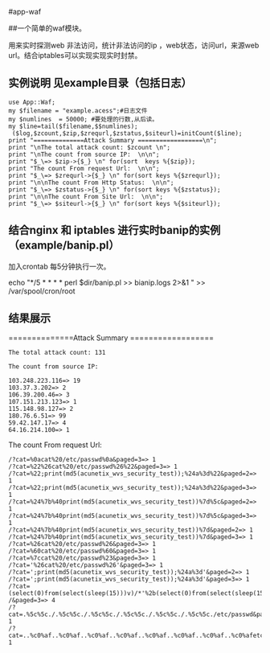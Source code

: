 #app-waf

##一个简单的waf模块。

用来实时探测web 非法访问，统计非法访问的ip ，web状态，访问url，来源web url。结合iptables可以实现实现实时封禁。

## 实例说明 见example目录（包括日志）

    use App::Waf;
    my $filename = "example.acess";#日志文件
    my $numlines  = 50000; #要处理的行数,从后读。
    my $line=tail($filename,$$numlines);
     ($log,$zcount,$zip,$zrequrl,$zstatus,$siteurl)=initCount($line);
    print "==============Attack Summary ==================\n";
    print "\nThe total attack count: $zcount \n";
    print "\nThe count from source IP:  \n\n";
    print "$_\=> $zip->{$_} \n" for(sort  keys %{$zip});
    print "The count From request Url:  \n\n";
    print "$_\=> $zrequrl->{$_} \n" for(sort keys %{$zrequrl});
    print "\n\nThe count From Http Status:  \n\n";
    print "$_\=> $zstatus->{$_} \n" for(sort keys %{$zstatus});
    print "\n\nThe count From Site Url:  \n\n";
    print "$_\=> $siteurl->{$_} \n" for(sort keys %{$siteurl});

## 结合nginx 和 iptables 进行实时banip的实例（example/banip.pl）
   
加入crontab 每5分钟执行一次。

   echo "*/5 * * * * perl $dir/banip.pl >> bianip.logs 2>&1 " >> /var/spool/cron/root

## 结果展示

==============Attack Summary ==================

    The total attack count: 131
    
    The count from source IP:
    
    103.248.223.116=> 19
    103.37.3.202=> 2
    106.39.200.46=> 3
    107.151.213.123=> 1
    115.148.98.127=> 2
    180.76.6.51=> 99
    59.42.147.17=> 4
    64.16.214.100=> 1

The count From request Url:

    /?cat=%0acat%20/etc/passwd%0a&paged=3=> 1
    /?cat=%22%26cat%20/etc/passwd%26%22&paged=3=> 1
    /?cat=%22;print(md5(acunetix_wvs_security_test));%24a%3d%22&paged=2=> 1
    /?cat=%22;print(md5(acunetix_wvs_security_test));%24a%3d%22&paged=3=> 1
    /?cat=%24%7b%40print(md5(acunetix_wvs_security_test))%7d%5c&paged=2=> 1
    /?cat=%24%7b%40print(md5(acunetix_wvs_security_test))%7d%5c&paged=3=> 1
    /?cat=%24%7b%40print(md5(acunetix_wvs_security_test))%7d&paged=2=> 1
    /?cat=%24%7b%40print(md5(acunetix_wvs_security_test))%7d&paged=3=> 1
    /?cat=%26cat%20/etc/passwd%26&paged=3=> 1
    /?cat=%60cat%20/etc/passwd%60&paged=3=> 1
    /?cat=%7ccat%20/etc/passwd%23&paged=3=> 1
    /?cat='%26cat%20/etc/passwd%26'&paged=3=> 1
    /?cat=';print(md5(acunetix_wvs_security_test));%24a%3d'&paged=2=> 1
    /?cat=';print(md5(acunetix_wvs_security_test));%24a%3d'&paged=3=> 1
    /?cat=(select(0)from(select(sleep(15)))v)/*'%2b(select(0)from(select(sleep(15)))v)%2b'%22%2b(select(0)from(select(sleep(15)))v)%2b%22*
    /&paged=3=> 4
    /?cat=.%5c%5c./.%5c%5c./.%5c%5c./.%5c%5c./.%5c%5c./.%5c%5c./etc/passwd&paged=3=> 1
    /?cat=..%c0%af..%c0%af..%c0%af..%c0%af..%c0%af..%c0%af..%c0%af..%c0%afetc/passwd&paged=3=> 1
    
